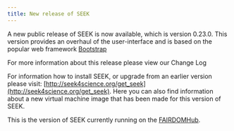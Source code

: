 ```yaml
---
title: New release of SEEK
---
```


A new public release of SEEK is now available, which is version 0.23.0. 
This version provides an overhaul of the user-interface and is based on the popular web framework [Bootstrap](http://getbootstrap.com/)

For more information about this release please view our Change Log

For information how to install SEEK, or upgrade from an earlier version please visit: [http://seek4science.org/get_seek](http://seek4science.org/get_seek).
Here you can also find information about a new virtual machine image that has been made for this version of SEEK.

This is the version of SEEK currently running on the [FAIRDOMHub](https://fairdomhub.org/).
